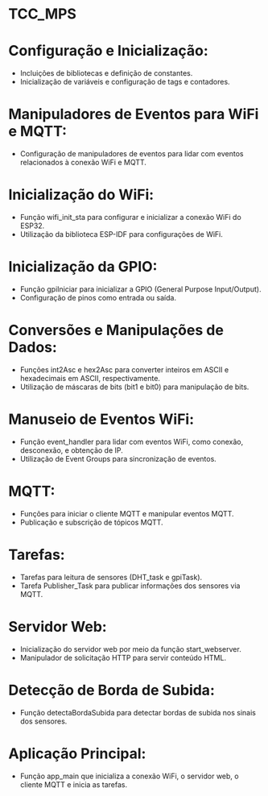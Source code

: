 # TCC_MPS


# Configuração e Inicialização:

* Incluições de bibliotecas e definição de constantes.
* Inicialização de variáveis e configuração de tags e contadores.
# Manipuladores de Eventos para WiFi e MQTT:

 * Configuração de manipuladores de eventos para lidar com eventos relacionados à conexão WiFi e MQTT.
# Inicialização do WiFi:

* Função wifi_init_sta para configurar e inicializar a conexão WiFi do ESP32.
* Utilização da biblioteca ESP-IDF para configurações de WiFi.
# Inicialização da GPIO:

* Função gpiIniciar para inicializar a GPIO (General Purpose Input/Output).
* Configuração de pinos como entrada ou saída.
# Conversões e Manipulações de Dados:

* Funções int2Asc e hex2Asc para converter inteiros em ASCII e hexadecimais em ASCII, respectivamente.
* Utilização de máscaras de bits (bit1 e bit0) para manipulação de bits.
# Manuseio de Eventos WiFi:

* Função event_handler para lidar com eventos WiFi, como conexão, desconexão, e obtenção de IP.
* Utilização de Event Groups para sincronização de eventos.
# MQTT:

* Funções para iniciar o cliente MQTT e manipular eventos MQTT.
* Publicação e subscrição de tópicos MQTT.
# Tarefas:

* Tarefas para leitura de sensores (DHT_task e gpiTask).
* Tarefa Publisher_Task para publicar informações dos sensores via MQTT.
# Servidor Web:

* Inicialização do servidor web por meio da função start_webserver.
* Manipulador de solicitação HTTP para servir conteúdo HTML.
# Detecção de Borda de Subida:

* Função detectaBordaSubida para detectar bordas de subida nos sinais dos sensores.
# Aplicação Principal:

* Função app_main que inicializa a conexão WiFi, o servidor web, o cliente MQTT e inicia as tarefas.
